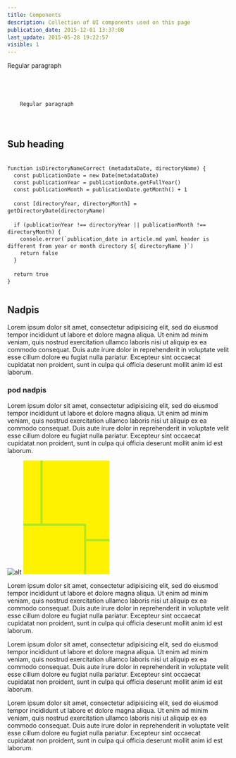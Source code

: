 ```yaml
---
title: Components
description: Collection of UI components used on this page
publication_date: 2015-12-01 13:37:00
last_update: 2015-05-28 19:22:57
visible: 1
---
```


<p>
  Regular paragraph
</p>

<pre><code>
  <p>
    Regular paragraph
  </p>
</code></pre>

<h2>Sub heading</h2>

<pre>
  <code class="javascript">
function isDirectoryNameCorrect (metadataDate, directoryName) {
  const publicationDate = new Date(metadataDate)
  const publicationYear = publicationDate.getFullYear()
  const publicationMonth = publicationDate.getMonth() + 1

  const [directoryYear, directoryMonth] = getDirectoryDate(directoryName)

  if (publicationYear !== directoryYear || publicationMonth !== directoryMonth) {
    console.error(`publication_date in article.md yaml header is different from year or month directory ${ directoryName }`)
    return false
  }

  return true
}
  </code>
</pre>

<h2>Nadpis</h2>

<p>Lorem ipsum dolor sit amet, consectetur adipisicing elit, sed do eiusmod tempor incididunt ut labore et dolore magna aliqua. Ut enim ad minim veniam, quis nostrud exercitation ullamco laboris nisi ut aliquip ex ea commodo consequat. Duis aute irure dolor in reprehenderit in voluptate velit esse cillum dolore eu fugiat nulla pariatur. Excepteur sint occaecat cupidatat non proident, sunt in culpa qui officia deserunt mollit anim id est laborum.</p>

<h3>pod nadpis</h3>

<p>Lorem ipsum dolor sit amet, consectetur adipisicing elit, sed do eiusmod tempor incididunt ut labore et dolore magna aliqua. Ut enim ad minim veniam, quis nostrud exercitation ullamco laboris nisi ut aliquip ex ea commodo consequat. Duis aute irure dolor in reprehenderit in voluptate velit esse cillum dolore eu fugiat nulla pariatur. Excepteur sint occaecat cupidatat non proident, sunt in culpa qui officia deserunt mollit anim id est laborum.</p>

<img src="http://satyr.io/200x300" alt="alt">

<img src="images/test.png" alt="alt">

<p>Lorem ipsum dolor sit amet, consectetur adipisicing elit, sed do eiusmod tempor incididunt ut labore et dolore magna aliqua. Ut enim ad minim veniam, quis nostrud exercitation ullamco laboris nisi ut aliquip ex ea commodo consequat. Duis aute irure dolor in reprehenderit in voluptate velit esse cillum dolore eu fugiat nulla pariatur. Excepteur sint occaecat cupidatat non proident, sunt in culpa qui officia deserunt mollit anim id est laborum.</p>

<p>Lorem ipsum dolor sit amet, consectetur adipisicing elit, sed do eiusmod tempor incididunt ut labore et dolore magna aliqua. Ut enim ad minim veniam, quis nostrud exercitation ullamco laboris nisi ut aliquip ex ea commodo consequat. Duis aute irure dolor in reprehenderit in voluptate velit esse cillum dolore eu fugiat nulla pariatur. Excepteur sint occaecat cupidatat non proident, sunt in culpa qui officia deserunt mollit anim id est laborum.</p>

<p>Lorem ipsum dolor sit amet, consectetur adipisicing elit, sed do eiusmod tempor incididunt ut labore et dolore magna aliqua. Ut enim ad minim veniam, quis nostrud exercitation ullamco laboris nisi ut aliquip ex ea commodo consequat. Duis aute irure dolor in reprehenderit in voluptate velit esse cillum dolore eu fugiat nulla pariatur. Excepteur sint occaecat cupidatat non proident, sunt in culpa qui officia deserunt mollit anim id est laborum.</p>
